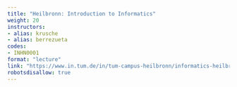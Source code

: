 ```yaml
---
title: "Heilbronn: Introduction to Informatics"
weight: 20
instructors:
- alias: krusche
- alias: berrezueta
codes:
- INHN0001
format: "lecture"
link: "https://www.in.tum.de/in/tum-campus-heilbronn/informatics-heilbronn-3/teaching/winter-2022-2023/introduction-to-informatics-inhn0001/"
robotsdisallow: true
---
```

